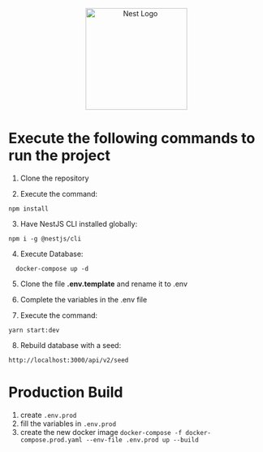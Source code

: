 <p align="center">
  <a href="http://nestjs.com/" target="blank"><img src="https://nestjs.com/img/logo-small.svg" width="200" alt="Nest Logo" /></a>
</p>



# Execute the following commands to run the project

1. Clone the repository

2. Execute the command:
```
npm install
```
3. Have NestJS CLI installed globally:
```
npm i -g @nestjs/cli
```
4. Execute Database:
```
  docker-compose up -d
```
5. Clone the file **.env.template** and rename it to .env

6. Complete the variables in the .env file

7. Execute the command:
```
yarn start:dev
```
8. Rebuild database with a seed:
```
http://localhost:3000/api/v2/seed
```

# Production Build
1. create ```.env.prod```
2. fill the variables in ```.env.prod```
3. create the new docker image ```docker-compose -f docker-compose.prod.yaml --env-file .env.prod up --build```